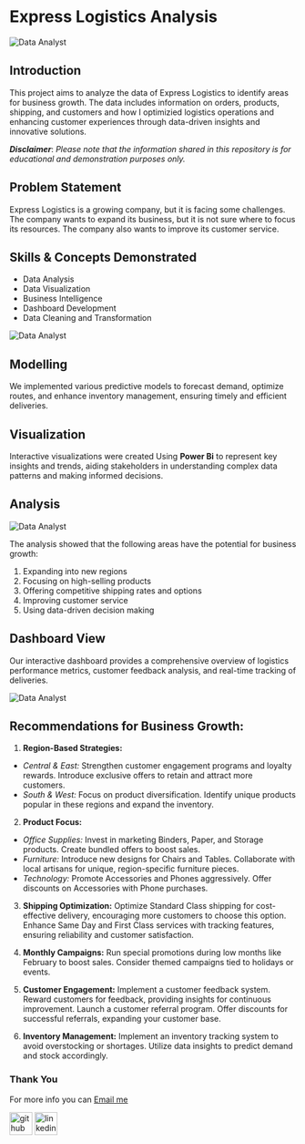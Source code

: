 # Express Logistics Analysis
![Data Analyst](https://github.com/princeadeakanni/Express_Logistics/blob/main/Intro%20Image.PNG)

## Introduction
This project aims to analyze the data of Express Logistics to identify areas for business growth. The data includes information on orders, products, shipping, and customers and how I optimizied logistics operations and enhancing customer experiences through data-driven insights and innovative solutions.

**_Disclaimer_**: _Please note that the information shared in this repository is for educational and demonstration purposes only._

## Problem Statement
Express Logistics is a growing company, but it is facing some challenges. The company wants to expand its business, but it is not sure where to focus its resources. The company also wants to improve its customer service.

## Skills & Concepts Demonstrated
- Data Analysis 
- Data Visualization
- Business Intelligence
- Dashboard Development
- Data Cleaning and Transformation

![Data Analyst](https://github.com/princeadeakanni/Express_Logistics/blob/main/Express%20Logistics%20Image.jpg)

## Modelling
We implemented various predictive models to forecast demand, optimize routes, and enhance inventory management, ensuring timely and efficient deliveries.

## Visualization

Interactive visualizations were created Using **Power Bi** to represent key insights and trends, aiding stakeholders in understanding complex data patterns and making informed decisions.

## Analysis

![Data Analyst](https://github.com/princeadeakanni/Express_Logistics/blob/main/Decomposition%20Tree%20Analysis.PNG)

The analysis showed that the following areas have the potential for business growth:
1. Expanding into new regions
2. Focusing on high-selling products
3. Offering competitive shipping rates and options
4. Improving customer service
5. Using data-driven decision making

## Dashboard View
Our interactive dashboard provides a comprehensive overview of logistics performance metrics, customer feedback analysis, and real-time tracking of deliveries.

![Data Analyst](https://github.com/princeadeakanni/Express_Logistics/blob/main/Main%20Dashboard.PNG)


## Recommendations for Business Growth:

1. **Region-Based Strategies:**
- _Central & East:_ Strengthen customer engagement programs and loyalty rewards. Introduce exclusive offers to retain and attract more customers.
- _South & West:_ Focus on product diversification. Identify unique products popular in these regions and expand the inventory.

 2. **Product Focus:**
- _Office Supplies:_ Invest in marketing Binders, Paper, and Storage products. Create bundled offers to boost sales.
- _Furniture:_ Introduce new designs for Chairs and Tables. Collaborate with local artisans for unique, region-specific furniture pieces.
- _Technology:_ Promote Accessories and Phones aggressively. Offer discounts on Accessories with Phone purchases.

3. **Shipping Optimization:**
Optimize Standard Class shipping for cost-effective delivery, encouraging more customers to choose this option.
Enhance Same Day and First Class services with tracking features, ensuring reliability and customer satisfaction.

4. **Monthly Campaigns:**
Run special promotions during low months like February to boost sales. Consider themed campaigns tied to holidays or events.

5. **Customer Engagement:**
Implement a customer feedback system. Reward customers for feedback, providing insights for continuous improvement.
Launch a customer referral program. Offer discounts for successful referrals, expanding your customer base.

6. **Inventory Management:**
Implement an inventory tracking system to avoid overstocking or shortages. Utilize data insights to predict demand and stock accordingly.


### Thank You 
For more info you can [Email me](davideadenaiyes@gmail.com)

[<img src='https://cdn.jsdelivr.net/npm/simple-icons@3.0.1/icons/github.svg' alt='github' height='40'>](https://github.com/davidadenaiyes)  [<img src='https://cdn.jsdelivr.net/npm/simple-icons@3.0.1/icons/linkedin.svg' alt='linkedin' height='40'>](https://www.linkedin.com/in/davidadenaiyes) 




